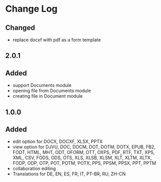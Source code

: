 # Change Log

## 
## Changed
- replace docxf with pdf as a form template

## 2.0.1
## Added
- support Documents module
- opening file from Documents module
- creating file in Document module

## 1.0.0
## Added
- edit option for DOCX, DOCXF, XLSX, PPTX
- view option for DJVU, DOC, DOCM, DOT, DOTM, DOTX, EPUB, FB2, FODT, HTML, MHT, ODT, OFORM, OTT, OXPS, PDF, RTF, TXT, XPS, XML, CSV, FODS, ODS, OTS, XLS, XLSB, XLSM, XLT, XLTM, XLTX, FODP, ODP, OTP, POT, POTM, POTX, PPS, PPSM, PPSX, PPT, PPTM
- collaboration editing
- Translations for DE, EN, ES, FR, IT, PT-BR, RU, ZH-CN
